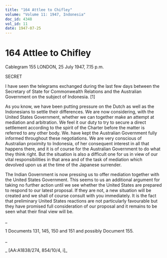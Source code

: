 ```yaml
---
title: "164 Attlee to Chifley"
volume: "Volume 11: 1947, Indonesia"
doc_id: 4348
vol_id: 11
date: 1947-07-25
---
```


# 164 Attlee to Chifley

Cablegram 155 LONDON, 25 July 1947, 7.15 p.m.

SECRET

I have seen the telegrams exchanged during the last few days between the Secretary of State for Commonwealth Relations and the Australian Government on the subject of Indonesia. [1]

As you know, we have been putting pressure on the Dutch as well as the Indonesians to settle their differences. We are now considering, with the United States Government, whether we can together make an attempt at mediation and arbitration. We feel it our duty to try to secure a direct settlement according to the spirit of the Charter before the matter is referred to any other body. We. have kept the Australian Government fully informed throughout these negotiations. We are very conscious of Australian proximity to Indonesia, of her consequent interest in all that happens there, and it is of course for the Australian Government to do what they think right. But the situation is also a difficult one for us in view of our vital responsibilities in that area and of the task of mediation which devolved upon us at the time of the Japanese surrender.

The Indian Government is now pressing us to offer mediation together with the United States Government. This seems to us an additional argument for taking no further action until we see whether the United States are prepared to respond to our latest proposal. If they are not, a new situation will be created and we shall of course consult with you immediately. It is the fact that preliminary United States reactions are not particularly favourable but they have promised full consideration of our proposal and it remains to be seen what their final view will be.

_

1 Documents 131, 145, 150 and 151 and possibly Document 155.

_

_ [AA:A1838/274, 854/10/4, i]_
